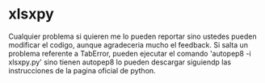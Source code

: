 # xlsxpy

Cualquier problema si quieren me lo pueden reportar sino ustedes pueden modificar el codigo, aunque agradeceria mucho el feedback.
Si salta un problema referente a TabError, pueden ejecutar el comando  'autopep8 -i xlsxpy.py' sino tienen autopep8 lo pueden descargar siguiendp las instrucciones de la pagina oficial de python.
